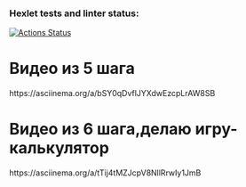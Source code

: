 ### Hexlet tests and linter status:
[![Actions Status](https://github.com/irpetrovva/frontend-project-44/workflows/hexlet-check/badge.svg)](https://github.com/irpetrovva/frontend-project-44/actions)
<h1>Видео из 5 шага </h1>

<p>https://asciinema.org/a/bSY0qDvflJYXdwEzcpLrAW8SB </p>
<h1>Видео из 6 шага,делаю игру-калькулятор</h1>

<p>https://asciinema.org/a/tTij4tMZJcpV8NllRrwIy1JmB</p>